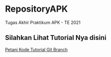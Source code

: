 # RepositoryAPK
Tugas Akhir Praktikum APK - TE 2021

## Silahkan Lihat Tutorial Nya disini
[Petani Kode Tutorial Git Branch](https://www.petanikode.com/git-branch/)
